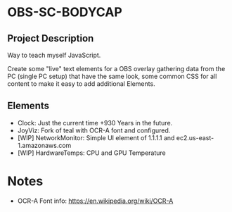 # OBS-SC-BODYCAP

## Project Description
Way to teach myself JavaScript.

Create some "live" text elements for a OBS overlay gathering data from the PC (single PC setup) that have the same look, some common CSS for all content to make it easy to add additional Elements.

## Elements

- Clock: Just the current time +930 Years in the future.
- JoyViz: Fork of teal with OCR-A font and configured.
- [WIP] NetworkMonitor: Simple UI element of 1.1.1.1 and ec2.us-east-1.amazonaws.com
- [WIP] HardwareTemps: CPU and GPU Temperature

# Notes

- OCR-A Font info: https://en.wikipedia.org/wiki/OCR-A

